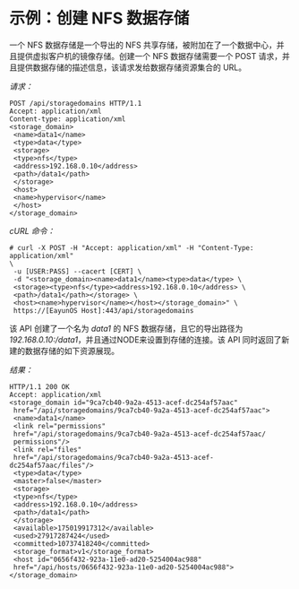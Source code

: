 # 示例：创建 NFS 数据存储

一个 NFS 数据存储是一个导出的 NFS
共享存储，被附加在了一个数据中心，并且提供虚拟客户机的镜像存储。创建一个
NFS 数据存储需要一个 POST
请求，并且提供数据存储的描述信息，该请求发给数据存储资源集合的 URL。

*请求：*

              
    POST /api/storagedomains HTTP/1.1
    Accept: application/xml
    Content-type: application/xml
    <storage_domain>
     <name>data1</name>
     <type>data</type>
     <storage>
     <type>nfs</type>
     <address>192.168.0.10</address>
     <path>/data1</path>
     </storage>
     <host>
     <name>hypervisor</name>
     </host>
    </storage_domain>

            

*cURL 命令：*

              
    # curl -X POST -H "Accept: application/xml" -H "Content-Type: application/xml"
    \
     -u [USER:PASS] --cacert [CERT] \
     -d "<storage_domain><name>data1</name><type>data</type> \
     <storage><type>nfs</type><address>192.168.0.10</address> \
     <path>/data1</path></storage> \
     <host><name>hypervisor</name></host></storage_domain>" \
     https://[EayunOS Host]:443/api/storagedomains

            

该 API 创建了一个名为 *data1* 的 NFS 数据存储，且它的导出路径为
*192.168.0.10:/data1*，并且通过NODE来设置到存储的连接。该 API
同时返回了新建的数据存储的如下资源展现。

*结果：*

              
    HTTP/1.1 200 OK
    Accept: application/xml
    <storage_domain id="9ca7cb40-9a2a-4513-acef-dc254af57aac"
     href="/api/storagedomains/9ca7cb40-9a2a-4513-acef-dc254af57aac">
     <name>data1</name>
     <link rel="permissions"
     href="/api/storagedomains/9ca7cb40-9a2a-4513-acef-dc254af57aac/
     permissions"/>
     <link rel="files"
     href="/api/storagedomains/9ca7cb40-9a2a-4513-acef-dc254af57aac/files"/>
     <type>data</type>
     <master>false</master>
     <storage>
     <type>nfs</type>
     <address>192.168.0.10</address>
     <path>/data1</path>
     </storage>
     <available>175019917312</available>
     <used>27917287424</used>
     <committed>10737418240</committed>
     <storage_format>v1</storage_format>
     <host id="0656f432-923a-11e0-ad20-5254004ac988"
     href="/api/hosts/0656f432-923a-11e0-ad20-5254004ac988">
    </storage_domain>

            

